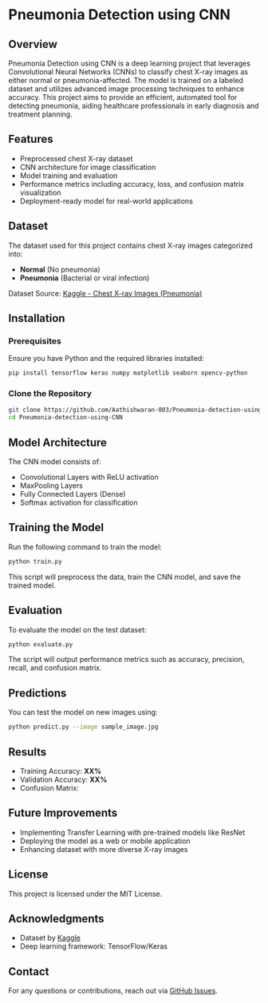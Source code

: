 # Pneumonia Detection using CNN

## Overview

Pneumonia Detection using CNN is a deep learning project that leverages Convolutional Neural Networks (CNNs) to classify chest X-ray images as either normal or pneumonia-affected. The model is trained on a labeled dataset and utilizes advanced image processing techniques to enhance accuracy. This project aims to provide an efficient, automated tool for detecting pneumonia, aiding healthcare professionals in early diagnosis and treatment planning.

## Features

- Preprocessed chest X-ray dataset
- CNN architecture for image classification
- Model training and evaluation
- Performance metrics including accuracy, loss, and confusion matrix visualization
- Deployment-ready model for real-world applications

## Dataset

The dataset used for this project contains chest X-ray images categorized into:

- **Normal** (No pneumonia)
- **Pneumonia** (Bacterial or viral infection)

Dataset Source: [Kaggle - Chest X-ray Images (Pneumonia)](https://www.kaggle.com/datasets/paultimothymooney/chest-xray-pneumonia)

## Installation

### Prerequisites

Ensure you have Python and the required libraries installed:

```bash
pip install tensorflow keras numpy matplotlib seaborn opencv-python
```

### Clone the Repository

```bash
git clone https://github.com/Aathishwaran-003/Pneumonia-detection-using-CNN.git
cd Pneumonia-detection-using-CNN
```

## Model Architecture

The CNN model consists of:

- Convolutional Layers with ReLU activation
- MaxPooling Layers
- Fully Connected Layers (Dense)
- Softmax activation for classification

## Training the Model

Run the following command to train the model:

```bash
python train.py
```

This script will preprocess the data, train the CNN model, and save the trained model.

## Evaluation

To evaluate the model on the test dataset:

```bash
python evaluate.py
```

The script will output performance metrics such as accuracy, precision, recall, and confusion matrix.

## Predictions

You can test the model on new images using:

```bash
python predict.py --image sample_image.jpg
```

## Results

- Training Accuracy: **XX%**
- Validation Accuracy: **XX%**
- Confusion Matrix:



## Future Improvements

- Implementing Transfer Learning with pre-trained models like ResNet
- Deploying the model as a web or mobile application
- Enhancing dataset with more diverse X-ray images

## License

This project is licensed under the MIT License.

## Acknowledgments

- Dataset by [Kaggle](https://www.kaggle.com/)
- Deep learning framework: TensorFlow/Keras

## Contact

For any questions or contributions, reach out via [GitHub Issues](https://github.com/Aathishwaran-003/Pneumonia-detection-using-CNN/issues).

